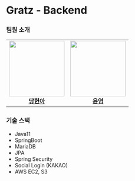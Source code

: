 # Gratz - Backend


### 팀원 소개

<table>
    <tr align="center">
        <td align="center">
            <a href="https://github.com/eona1301">
                <img src="https://avatars.githubusercontent.com/u/45550607?v=4" style="width:150px;"><br><b>당현아</b>
            </a>
        </td>
        <td align="center">
            <a href="https://github.com/yunyoung1819">
                <img src="https://avatars.githubusercontent.com/u/17813930?v=4" style="width:150px;"><br><b>윤영</b>
            </a>
        </td>
    </tr>
</table>


### 기술 스택
- Java11
- SpringBoot
- MariaDB
- JPA
- Spring Security
- Social Login (KAKAO)
- AWS EC2, S3



